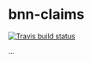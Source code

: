 # bnn-claims

<!-- badges: start -->
[![Travis build status](https://travis-ci.org/kasaai/bnn-claims.svg?branch=master)](https://travis-ci.org/kasaai/bnn-claims)
<!-- badges: end -->

...

